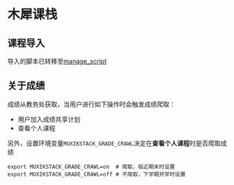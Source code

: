# 木犀课栈

## 课程导入

导入的脚本已转移至[manage_script](https://github.com/MuxiKeStack/manage_script)

## 关于成绩

成绩从教务处获取，当用户进行如下操作时会触发成绩爬取：

+ 用户加入成绩共享计划
+ 查看个人课程

另外，设置环境变量`MUXIKSTACK_GRADE_CRAWL`决定在**查看个人课程**时是否爬取成绩

```shell
export MUXIKSTACK_GRADE_CRAWL=on  # 爬取，临近期末时设置
export MUXIKSTACK_GRADE_CRAWL=off # 不爬取，下学期开学时设置
```
